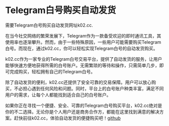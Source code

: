 # Telegram白号购买自动发货

需要Telegram白号购买自动发货网址k02.cc.

在当今社交网络的繁荣发展下，Telegram作为一款备受欢迎的即时通讯工具，其使用率也逐渐攀升。然而，由于一些特殊原因，一些用户可能需要购买Telegram白号。而现在，通过k02.cc，你可以轻松实现Telegram白号的自动发货购买。

k02.cc作为一家专业的Telegram白号交易平台，提供了自动发货的服务，让用户能够快速方便地获得所需的白号账户。无需繁琐的等待和操作，只需简单几步，即可完成购买，轻松拥有自己的Telegram白号。

除了自动发货的便利，k02.cc还提供了安全可靠的交易保障。用户可以放心购买，不必担心遇到任何风险和问题。同时，平台上的白号账户种类丰富，满足不同用户的需求，让每个人都能找到适合自己的白号账户。

如果你正在寻找一个便捷、安全、可靠的Telegram白号购买平台，k02.cc绝对是你的不二选择。无论你是个人用户还是商务合作方，都能在这里找到满意的解决方案。赶快前往k02.cc，体验自动发货的便捷购买吧！[github](https://github.com)